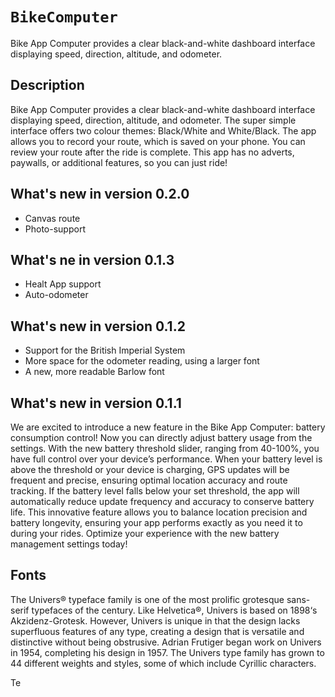 # ``BikeComputer``

Bike App Computer provides a clear black-and-white dashboard interface displaying speed, direction, altitude, and odometer.

## Description

Bike App Computer provides a clear black-and-white dashboard interface displaying speed, direction, altitude, and odometer. The super simple interface offers two colour themes: Black/White and White/Black. The app allows you to record your route, which is saved on your phone. You can review your route after the ride is complete. This app has no adverts, paywalls, or additional features, so you can just ride! 


## What's new in version 0.2.0

- Canvas route
- Photo-support

## What's ne in version 0.1.3

* Healt App support
* Auto-odometer

## What's new in version 0.1.2

* Support for the British Imperial System
* More space for the odometer reading, using a larger font
* A new, more readable Barlow font


## What's new in version 0.1.1

We are excited to introduce a new feature in the Bike App Computer: battery consumption control! Now you can directly adjust battery usage from the settings. With the new battery threshold slider, ranging from 40-100%, you have full control over your device’s performance. When your battery level is above the threshold or your device is charging, GPS updates will be frequent and precise, ensuring optimal location accuracy and route tracking. If the battery level falls below your set threshold, the app will automatically reduce update frequency and accuracy to conserve battery life. This innovative feature allows you to balance location precision and battery longevity, ensuring your app performs exactly as you need it to during your rides. Optimize your experience with the new battery management settings today!


## Fonts

The Univers® typeface family is one of the most prolific grotesque sans-serif typefaces of the century. Like Helvetica®, Univers is based on 1898‘s Akzidenz-Grotesk. However, Univers is unique in that the design lacks superfluous features of any type, creating a design that is versatile and distinctive without being obstrusive. Adrian Frutiger began work on Univers in 1954, completing his design in 1957. The Univers type family has grown to 44 different weights and styles, some of which include Cyrillic characters.

Te
